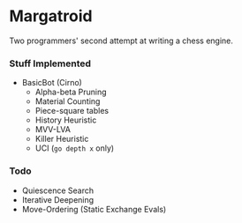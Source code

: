 
# Margatroid
Two programmers' second attempt at writing a chess engine.

### Stuff Implemented
  - BasicBot (Cirno)
    - Alpha-beta Pruning
    - Material Counting
    - Piece-square tables
    - History Heuristic
    - MVV-LVA
    - Killer Heuristic
    - UCI (`go depth x` only)

### Todo
  - Quiescence Search
  - Iterative Deepening
  - Move-Ordering (Static Exchange Evals)
